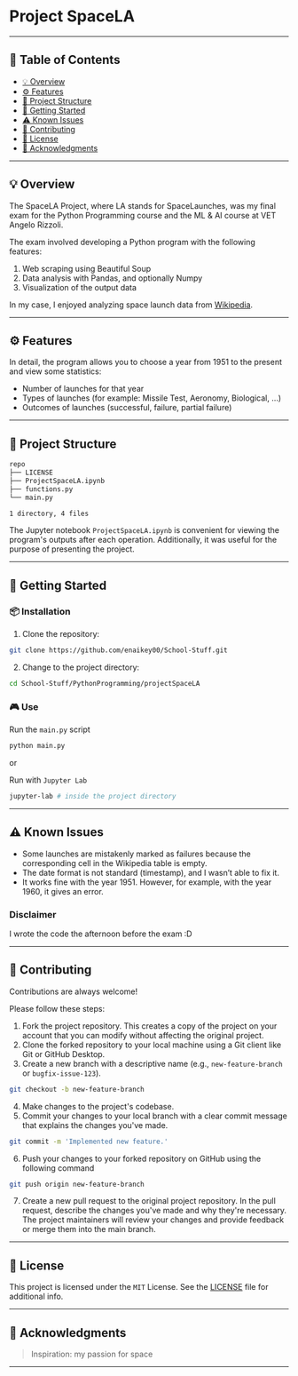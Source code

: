 # Project SpaceLA
- - - -
## 📒 Table of Contents
* [💡 Overview](#-overview)
* [⚙️ Features](#-features)
* [📂 Project Structure](#-project-structure)
* [🚀 Getting Started](#-getting-started)
* [⚠️ Known Issues](#-known-issues)
* [🤝 Contributing](#-contributing)
* [📄 License](#-license)
* [👏 Acknowledgments](#-acknowledgments)

- - - -
## 💡 Overview
The SpaceLA Project, where LA stands for SpaceLaunches, was my final exam for the Python Programming course and the ML & AI course at VET Angelo Rizzoli.

The exam involved developing a Python program with the following features:

1. Web scraping using Beautiful Soup
2. Data analysis with Pandas, and optionally Numpy
3. Visualization of the output data

In my case, I enjoyed analyzing space launch data from [Wikipedia](https://en.wikipedia.org/wiki/Timeline_of_spaceflight).

- - - -
## ⚙️ Features
In detail, the program allows you to choose a year from 1951 to the present and view some statistics:

* Number of launches for that year
* Types of launches (for example: Missile Test, Aeronomy, Biological, ...)
* Outcomes of launches (successful, failure, partial failure)

- - - -
## 📂 Project Structure

```bash
repo
├── LICENSE
├── ProjectSpaceLA.ipynb
├── functions.py
└── main.py

1 directory, 4 files
```

The Jupyter notebook `ProjectSpaceLA.ipynb` is convenient for viewing the program's outputs after each operation. Additionally, it was useful for the purpose of presenting the project.

- - - -
## 🚀 Getting Started
### 📦 Installation

1. Clone the repository:
```sh
git clone https://github.com/enaikey00/School-Stuff.git
```

2. Change to the project directory:
```sh
cd School-Stuff/PythonProgramming/projectSpaceLA
```

### 🎮 Use
Run the `main.py` script
```sh
python main.py
```
or

Run with `Jupyter Lab`
```sh
jupyter-lab # inside the project directory
```

- - - -
## ⚠️ Known Issues

* Some launches are mistakenly marked as failures because the corresponding cell in the Wikipedia table is empty.
* The date format is not standard (timestamp), and I wasn’t able to fix it.
* It works fine with the year 1951. However, for example, with the year 1960, it gives an error.

### Disclaimer
I wrote the code the afternoon before the exam :D
- - - -
## 🤝 Contributing
Contributions are always welcome! 

Please follow these steps:
1. Fork the project repository. This creates a copy of the project on your account that you can modify without affecting the original project.
2. Clone the forked repository to your local machine using a Git client like Git or GitHub Desktop.
3. Create a new branch with a descriptive name (e.g., `new-feature-branch` or `bugfix-issue-123`).
```sh
git checkout -b new-feature-branch
```
4. Make changes to the project's codebase.
5. Commit your changes to your local branch with a clear commit message that explains the changes you've made.
```sh
git commit -m 'Implemented new feature.'
```
6. Push your changes to your forked repository on GitHub using the following command
```sh
git push origin new-feature-branch
```
7. Create a new pull request to the original project repository. In the pull request, describe the changes you've made and why they're necessary.
The project maintainers will review your changes and provide feedback or merge them into the main branch.

- - - -
## 📄 License
This project is licensed under the `MIT` License. See the [LICENSE](https://docs.github.com/en/communities/setting-up-your-project-for-healthy-contributions/adding-a-license-to-a-repository) file for additional info.

- - - -
## 👏 Acknowledgments

> Inspiration: my passion for space

- - - -
